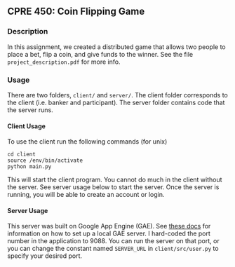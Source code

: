 ## CPRE 450: Coin Flipping Game

### Description

In this assignment, we created a distributed game that allows two people to
place a bet, flip a coin, and give funds to the winner. See the file
`project_description.pdf` for more info.


### Usage

There are two folders, `client/` and `server/`. The client folder corresponds
to the client (i.e. banker and participant). The server folder contains code
that the server runs.

#### Client Usage

To use the client run the following commands (for unix)

```
cd client
source /env/bin/activate
python main.py
```

This will start the client program. You cannot do much in the client without
the server. See server usage below to start the server. Once the server is
running, you will be able to create an account or login.

#### Server Usage

This server was built on Google App Engine (GAE). See
[these docs](https://cloud.google.com/appengine/docs/standard/python/tools/using-local-server)
for information on how to set up a local GAE server. I hard-coded the port number
in the application to 9088. You can run the server on that port, or you can
change the constant named `SERVER_URL` in `client/src/user.py` to specify
your desired port.
